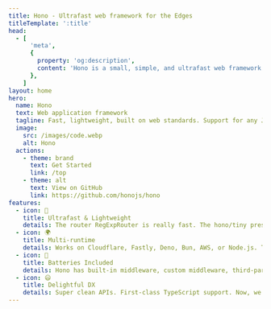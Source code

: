 ```yaml
---
title: Hono - Ultrafast web framework for the Edges
titleTemplate: ':title'
head:
  - [
      'meta',
      {
        property: 'og:description',
        content: 'Hono is a small, simple, and ultrafast web framework for the Edges. It works on Cloudflare Workers, Fastly Compute, Deno, Bun, Vercel, Netlify, AWS Lambda, Lambda@Edge, and Node.js. Fast, but not only fast.',
      },
    ]
layout: home
hero:
  name: Hono
  text: Web application framework
  tagline: Fast, lightweight, built on web standards. Support for any JavaScript runtime.
  image:
    src: /images/code.webp
    alt: Hono
  actions:
    - theme: brand
      text: Get Started
      link: /top
    - theme: alt
      text: View on GitHub
      link: https://github.com/honojs/hono
features:
  - icon: 🚀
    title: Ultrafast & Lightweight
    details: The router RegExpRouter is really fast. The hono/tiny preset is under 14kB. Using only Web Standard APIs.
  - icon: 🌍
    title: Multi-runtime
    details: Works on Cloudflare, Fastly, Deno, Bun, AWS, or Node.js. The same code runs on all platforms.
  - icon: 🔋
    title: Batteries Included
    details: Hono has built-in middleware, custom middleware, third-party middleware, and helpers. Batteries included.
  - icon: 😃
    title: Delightful DX
    details: Super clean APIs. First-class TypeScript support. Now, we've got "Types".
---
```

